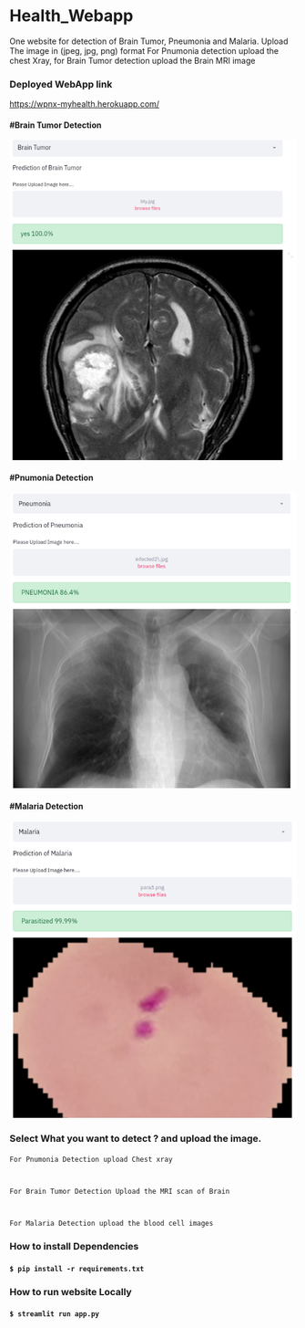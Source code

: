 # Health_Webapp
One website for detection of Brain Tumor, Pneumonia and Malaria. 
Upload The image in (jpeg, jpg, png) format
For Pnumonia detection upload the chest Xray, for Brain Tumor detection upload the Brain MRI image
 
### Deployed WebApp link
https://wpnx-myhealth.herokuapp.com/

#### #Brain Tumor Detection
<img src="images/new_Bt.png" width="600"  >

#### #Pnumonia Detection
<img src="images/newpn.png" width="600"  >

#### #Malaria Detection
<img src="images/new_mlra.png" width="600"  >

### Select What you want to detect ? and upload the image.
`For Pnumonia Detection upload Chest xray`
#
`For Brain Tumor Detection Upload the MRI scan of Brain`
#
`For Malaria Detection upload the blood cell images`


### How to install Dependencies
#### `$ pip install -r requirements.txt`

### How to run website Locally
#### `$ streamlit run app.py`
